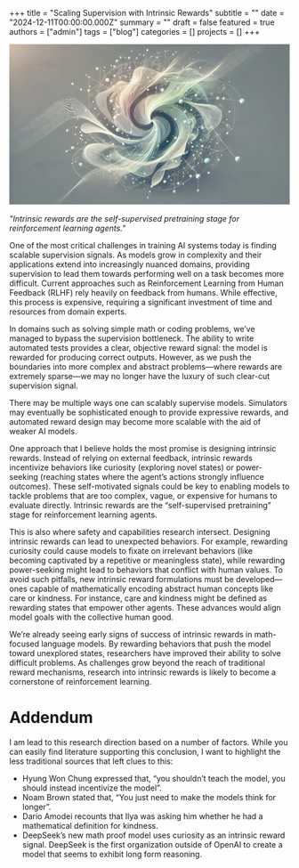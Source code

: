+++
title = "Scaling Supervision with Intrinsic Rewards"
subtitle = ""
date = "2024-12-11T00:00:00.000Z"
summary = ""
draft = false
featured = true
authors = ["admin"]
tags = ["blog"]
categories = []
projects = []
+++

![image](intrinsic-rewards.png)

*"Intrinsic rewards are the self-supervised pretraining stage for reinforcement learning agents."*

One of the most critical challenges in training AI systems today is finding scalable supervision signals. As models grow in complexity and their applications extend into increasingly nuanced domains, providing supervision to lead them towards performing well on a task becomes more difficult. Current approaches such as Reinforcement Learning from Human Feedback (RLHF) rely heavily on feedback from humans. While effective, this process is expensive, requiring a significant investment of time and resources from domain experts.

In domains such as solving simple math or coding problems, we’ve managed to bypass the supervision bottleneck. The ability to write automated tests provides a clear, objective reward signal: the model is rewarded for producing correct outputs. However, as we push the boundaries into more complex and abstract problems—where rewards are extremely sparse—we may no longer have the luxury of such clear-cut supervision signal.

There may be multiple ways one can scalably supervise models. Simulators may eventually be sophisticated enough to provide expressive rewards, and automated reward design may become more scalable with the aid of weaker AI models.

One approach that I believe holds the most promise is designing intrinsic rewards. Instead of relying on external feedback, intrinsic rewards incentivize behaviors like curiosity (exploring novel states) or power-seeking (reaching states where the agent’s actions strongly influence outcomes). These self-motivated signals could be key to enabling models to tackle problems that are too complex, vague, or expensive for humans to evaluate directly. Intrinsic rewards are the “self-supervised pretraining” stage for reinforcement learning agents.

This is also where safety and capabilities research intersect. Designing intrinsic rewards can lead to unexpected behaviors. For example, rewarding curiosity could cause models to fixate on irrelevant behaviors (like becoming captivated by a repetitive or meaningless state), while rewarding power-seeking might lead to behaviors that conflict with human values. To avoid such pitfalls, new intrinsic reward formulations must be developed—ones capable of mathematically encoding abstract human concepts like care or kindness. For instance, care and kindness might be defined as rewarding states that empower other agents. These advances would align model goals with the collective human good.

We’re already seeing early signs of success of intrinsic rewards in math-focused language models. By rewarding behaviors that push the model toward unexplored states, researchers have improved their ability to solve difficult problems. As challenges grow beyond the reach of traditional reward mechanisms, research into intrinsic rewards is likely to become a cornerstone of reinforcement learning.

# Addendum

I am lead to this research direction based on a number of factors. While you can easily find literature supporting this conclusion, I want to highlight the less traditional sources that left clues to this:

- Hyung Won Chung expressed that, “you shouldn’t teach the model, you should instead incentivize the model”.
- Noam Brown stated that, “You just need to make the models think for longer”.
- Dario Amodei recounts that Ilya was asking him whether he had a mathematical definition for kindness.
- DeepSeek’s new math proof model uses curiosity as an intrinsic reward signal. DeepSeek is the first organization outside of OpenAI to create a model that seems to exhibit long form reasoning.

